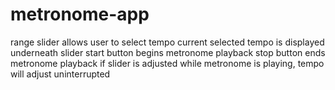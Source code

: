 # metronome-app


range slider allows user to select tempo
current selected tempo is displayed underneath slider 
start button begins metronome playback
stop button ends metronome playback
if slider is adjusted while metronome is playing, tempo will adjust uninterrupted 

